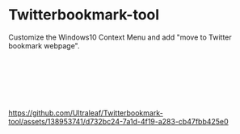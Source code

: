 # Twitterbookmark-tool
Customize the Windows10 Context Menu and add "move to Twitter bookmark webpage".
<br>
<br>
<br>
<br>
<br>
<br>
<br>


https://github.com/Ultraleaf/Twitterbookmark-tool/assets/138953741/d732bc24-7a1d-4f19-a283-cb47fbb425e0


